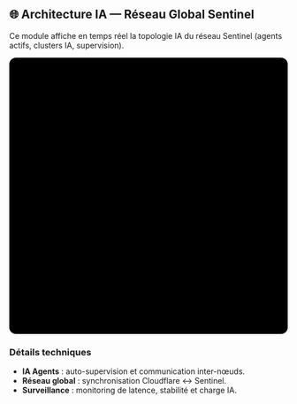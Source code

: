 ## 🌐 Architecture IA — Réseau Global Sentinel

Ce module affiche en temps réel la topologie IA du réseau Sentinel (agents actifs, clusters IA, supervision).

<div id="globeViz" style="width:100%;height:500px;background:#000;border-radius:12px;"></div>

<script src="./assets/three.min.js"></script>
<script src="./assets/three-globe.min.js"></script>
<script>
  const renderer = new THREE.WebGLRenderer({ antialias: true });
  renderer.setSize(window.innerWidth, 500);
  document.getElementById("globeViz").appendChild(renderer.domElement);

  const scene = new THREE.Scene();
  const camera = new THREE.PerspectiveCamera(55, window.innerWidth / 500, 0.1, 2000);
  camera.position.z = 350;

  const globe = new ThreeGlobe()
    .globeImageUrl("//unpkg.com/three-globe/example/img/earth-dark.jpg")
    .pointsData(Array.from({ length: 40 }).map(() => ({
      lat: (Math.random() - 0.5) * 180,
      lng: (Math.random() - 0.5) * 360,
      size: Math.random() * 1.4 + 0.4,
      color: ["#00ffff","#39ff14","#ff00ff","#ffaa00"][Math.floor(Math.random() * 4)]
    })))
    .pointAltitude("size")
    .pointColor("color");

  const light = new THREE.AmbientLight(0xffffff, 1);
  scene.add(light);
  scene.add(globe);

  function animate() {
    globe.rotation.y += 0.0015;
    renderer.render(scene, camera);
    requestAnimationFrame(animate);
  }
  animate();
</script>

### Détails techniques
- **IA Agents** : auto-supervision et communication inter-nœuds.
- **Réseau global** : synchronisation Cloudflare ↔ Sentinel.
- **Surveillance** : monitoring de latence, stabilité et charge IA.

